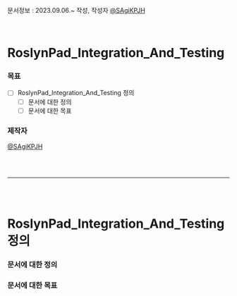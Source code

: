 문서정보 : 2023.09.06.~ 작성, 작성자 [@SAgiKPJH](https://github.com/SAgiKPJH)

<br>

# RoslynPad_Integration_And_Testing

### 목표
- [ ] RoslynPad_Integration_And_Testing 정의
  - [ ] 문서에 대한 정의
  - [ ] 문서에 대한 목표

### 제작자
[@SAgiKPJH](https://github.com/SAgiKPJH)

<br><br>

---

<br><br>

# RoslynPad_Integration_And_Testing 정의

### 문서에 대한 정의

### 문서에 대한 목표
